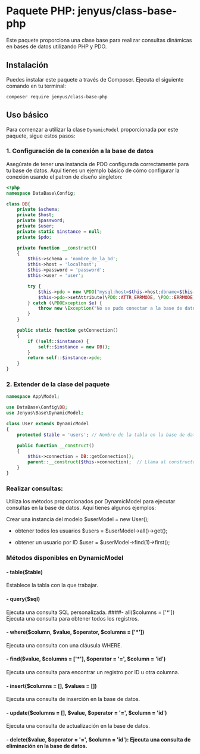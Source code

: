 # Paquete PHP: jenyus/class-base-php

Este paquete proporciona una clase base para realizar consultas dinámicas en bases de datos utilizando PHP y PDO.

## Instalación

Puedes instalar este paquete a través de Composer. Ejecuta el siguiente comando en tu terminal:
```
composer require jenyus/class-base-php
```

## Uso básico

Para comenzar a utilizar la clase `DynamicModel` proporcionada por este paquete, sigue estos pasos:

### 1. Configuración de la conexión a la base de datos

Asegúrate de tener una instancia de PDO configurada correctamente para tu base de datos. Aquí tienes un ejemplo básico de cómo configurar la conexión usando el patron de diseño singleton:

```php
<?php 
namespace DataBase\Config;

class DB{
    private $schema;
    private $host;
    private $password;
    private $user;
    private static $instance = null;
    private $pdo;

    private function __construct()
    {
        $this->schema = 'nombre_de_la_bd';
        $this->host = 'localhost';
        $this->password = 'password';
        $this->user = 'user';

        try {
            $this->pdo = new \PDO("mysql:host=$this->host;dbname=$this->schema", $this->user, $this->password);
            $this->pdo->setAttribute(\PDO::ATTR_ERRMODE, \PDO::ERRMODE_EXCEPTION);
        } catch (\PDOException $e) {
            throw new \Exception("No se pudo conectar a la base de datos: " . $e->getMessage());
        }
    }

    public static function getConnection()
    {
        if (!self::$instance) {
            self::$instance = new DB();
        }
        return self::$instance->pdo;
    }
}
```

### 2. Extender de la clase del paquete
```php
namespace App\Model;

use DataBase\Config\DB;
use Jenyus\Base\DynamicModel;

class User extends DynamicModel
{
    protected $table = 'users'; // Nombre de la tabla en la base de datos

    public function __construct()
    {
        $this->connection = DB::getConnection();
        parent::__construct($this->connection);  // Llama al constructor del padre (DynamicModel) pasando la conexion a tu basa de datos
    }
}
```


### Realizar consultas:

Utiliza los métodos proporcionados por DynamicModel para ejecutar consultas en la base de datos. Aquí tienes algunos ejemplos:

Crear una instancia del modelo
  $userModel = new User();

* obtener todos los usuarios
$users = $userModel->all()->get();
 
* obtener un usuario por ID
$user = $userModel->find(1)->first();



### Métodos disponibles en DynamicModel

#### - table($table)
Establece la tabla con la que trabajar.
#### - query($sql)
Ejecuta una consulta SQL personalizada.
####- all($columns = ['*'])
Ejecuta una consulta para obtener todos los registros.
#### - where($column, $value, $operator, $columns = ['*'])
Ejecuta una consulta con una cláusula WHERE.
#### - find($value, $columns = ['*'], $operator = '=', $column = 'id')
Ejecuta una consulta para encontrar un registro por ID u otra columna.
#### - insert($columns = [], $values = [])
Ejecuta una consulta de inserción en la base de datos.
#### - update($columns = [], $value, $operator = '=', $column = 'id')
Ejecuta una consulta de actualización en la base de datos.
#### - delete($value, $operator = '=', $column = 'id'): Ejecuta una consulta de eliminación en la base de datos.

